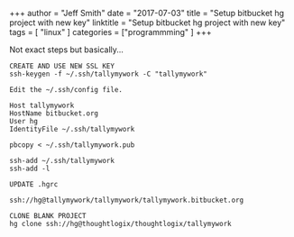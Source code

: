 +++
author = "Jeff Smith"
date = "2017-07-03"
title = "Setup bitbucket hg project with new key"
linktitle = "Setup bitbucket hg project with new key"
tags = [ "linux" ]
categories = ["programmming" ]
+++

Not exact steps but basically...

    CREATE AND USE NEW SSL KEY
    ssh-keygen -f ~/.ssh/tallymywork -C "tallymywork" 
     
    Edit the ~/.ssh/config file. 
     
    Host tallymywork 
    HostName bitbucket.org 
    User hg 
    IdentityFile ~/.ssh/tallymywork 
     
    pbcopy < ~/.ssh/tallymywork.pub 
     
    ssh-add ~/.ssh/tallymywork 
    ssh-add -l 
    
    UPDATE .hgrc
     
    ssh://hg@tallymywork/tallymywork/tallymywork.bitbucket.org 
     
    CLONE BLANK PROJECT
    hg clone ssh://hg@thoughtlogix/thoughtlogix/tallymywork 
